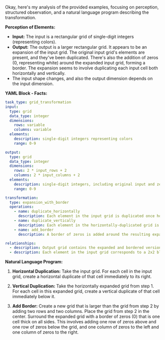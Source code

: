 Okay, here's my analysis of the provided examples, focusing on perception, structured observation, and a natural language program describing the transformation.

**Perception of Elements:**

*   **Input:** The input is a rectangular grid of single-digit integers (representing colors).
*   **Output:** The output is a larger rectangular grid. It appears to be an expansion of the input grid.  The original input grid's elements are present, and they've been duplicated. There's also the addition of zeros (0, representing white) around the expanded input grid, forming a border. The expansion seems to involve duplicating each input cell both horizontally and vertically.
* The input shape changes, and also the output dimension depends on the input dimension.

**YAML Block - Facts:**


```yaml
task_type: grid_transformation
input:
  type: grid
  data_type: integer
  dimensions:
    rows: variable
    columns: variable
  elements:
    description: single-digit integers representing colors
    range: 0-9

output:
  type: grid
  data_type: integer
  dimensions:
    rows: 2 * input_rows + 2
    columns: 2 * input_columns + 2
  elements:
    description: single-digit integers, including original input and zeros
    range: 0-9

transformation:
  type: expansion_with_border
  operations:
    - name: duplicate_horizontally
      description: Each element in the input grid is duplicated once horizontally.
    - name: duplicate_vertically
      description: Each element in the horizontally-duplicated grid is duplicated once vertically.
    - name: add_border
      description: A border of zeros is added around the resulting expanded grid.  The border is one cell thick.

relationships:
  - description: Output grid contains the expanded and bordered version of the input grid.
  - description: Each element in the input grid corresponds to a 2x2 block in the output grid (excluding the border).

```


**Natural Language Program:**

1.  **Horizontal Duplication:** Take the input grid. For each cell in the input grid, create a horizontal duplicate of that cell immediately to its right.

2.  **Vertical Duplication:** Take the horizontally expanded grid from step 1. For each cell in this expanded grid, create a vertical duplicate of that cell immediately below it.

3.  **Add Border:** Create a new grid that is larger than the grid from step 2 by adding two rows and two columns. Place the grid from step 2 in the center. Surround the expanded grid with a border of zeros (0) that is one cell thick on all sides. This involves adding one row of zeros above and one row of zeros below the grid, and one column of zeros to the left and one column of zeros to the right.
